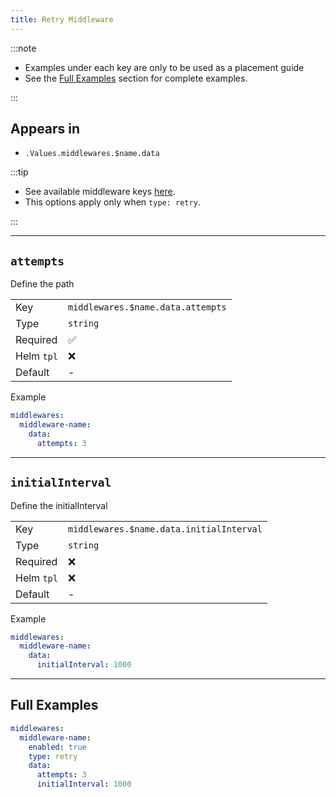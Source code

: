 ```yaml
---
title: Retry Middleware
---
```


:::note

- Examples under each key are only to be used as a placement guide
- See the [Full Examples](/common/middlewares/retry#full-examples) section for complete examples.

:::

## Appears in

- `.Values.middlewares.$name.data`

:::tip

- See available middleware keys [here](/common/middlewares).
- This options apply only when `type: retry`.

:::

---

## `attempts`

Define the path

|            |                                   |
| ---------- | --------------------------------- |
| Key        | `middlewares.$name.data.attempts` |
| Type       | `string`                          |
| Required   | ✅                                 |
| Helm `tpl` | ❌                                 |
| Default    | -                                 |

Example

```yaml
middlewares:
  middleware-name:
    data:
      attempts: 3
```

---

## `initialInterval`

Define the initialInterval

|            |                                          |
| ---------- | ---------------------------------------- |
| Key        | `middlewares.$name.data.initialInterval` |
| Type       | `string`                                 |
| Required   | ❌                                        |
| Helm `tpl` | ❌                                        |
| Default    | -                                        |

Example

```yaml
middlewares:
  middleware-name:
    data:
      initialInterval: 1000
```

---

## Full Examples

```yaml
middlewares:
  middleware-name:
    enabled: true
    type: retry
    data:
      attempts: 3
      initialInterval: 1000
```
